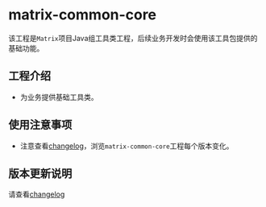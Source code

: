 # matrix-common-core

该工程是`Matrix`项目Java组工具类工程，后续业务开发时会使用该工具包提供的基础功能。

## 工程介绍
* 为业务提供基础工具类。

## 使用注意事项
* 注意查看[changelog](CHANGELOG.md)，浏览`matrix-common-core`工程每个版本变化。

## 版本更新说明

请查看[changelog](CHANGELOG.md)